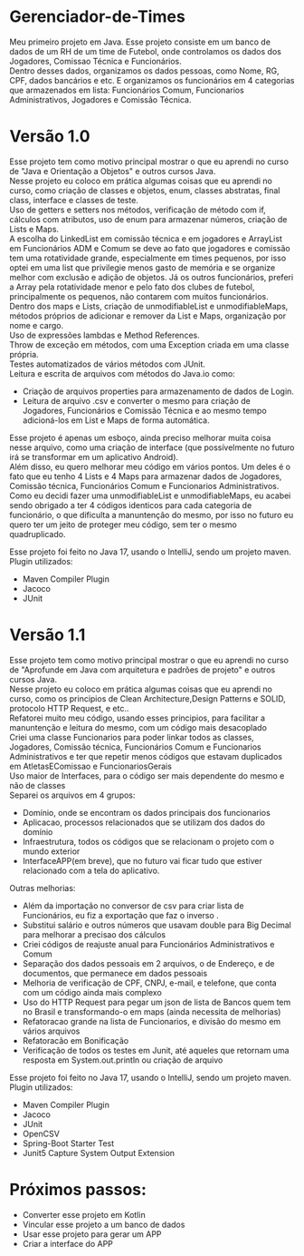 # Gerenciador-de-Times
Meu primeiro projeto em Java. Esse projeto consiste em um banco de dados de um RH de um time de Futebol, onde controlamos os dados dos Jogadores, Comissao Técnica e Funcionários.<br />
Dentro desses dados, organizamos os dados pessoas, como Nome, RG, CPF, dados bancários e etc. E organizamos os funcionários em 4 categorias que armazenados em lista: Funcionários Comum, Funcionarios Administrativos, Jogadores e Comissão Técnica.

# Versão 1.0

Esse projeto tem como motivo principal mostrar o que eu aprendi no curso de "Java e Orientação a Objetos" e outros cursos Java.<br />
Nesse projeto eu coloco em prática algumas coisas que eu aprendi no curso, como criação de classes e objetos, enum, classes abstratas, final class, interface e classes de teste.<br />
Uso de getters e setters nos métodos, verificação de método com if, cálculos com atributos, uso de enum para armazenar números, criação de Lists e Maps.<br />
A escolha do LinkedList em comissão técnica e em jogadores e ArrayList em Funcionários ADM e Comum se deve ao fato que jogadores e comissão tem uma rotatividade grande, especialmente em times pequenos, por isso optei em uma list que privilegie menos gasto de memória e se organize melhor com exclusão e adição de objetos. Já os outros funcionários, preferi a Array pela rotatividade menor e pelo fato dos clubes de futebol, principalmente os pequenos, não contarem com muitos funcionários. <br /> 
Dentro dos maps e Lists, criação de unmodifiableList e unmodifiableMaps, métodos próprios de adicionar e remover da List e Maps, organização por nome e cargo.<br />
Uso de expressões lambdas e Method References.<br />
Throw de exceção em métodos, com uma Exception criada em uma classe própria.<br />
Testes automatizados de vários métodos com JUnit.<br />
Leitura e escrita de arquivos com métodos do Java.io como: 
- Criação de arquivos properties para armazenamento de dados de Login.<br />
- Leitura de arquivo .csv e converter o mesmo para criação de Jogadores, Funcionários e Comissão Técnica e ao mesmo tempo adicioná-los em List e Maps de forma automática.

Esse projeto é apenas um esboço, ainda preciso melhorar muita coisa nesse arquivo, como uma criação de interface (que possívelmente no futuro irá se transformar em um aplicativo Android).<br />
Além disso, eu quero melhorar meu código em vários pontos. Um deles é o fato que eu tenho 4 Lists e 4 Maps para armazenar dados de Jogadores, Comissão técnica, Funcionários Comum e Funcionarios Administrativos.<br />
Como eu decidi fazer uma unmodifiableList e unmodifiableMaps, eu acabei sendo obrigado a ter 4 códigos identicos para cada categoria de funcionário, o que dificulta a manuntenção do mesmo, por isso no futuro eu quero ter um jeito de proteger meu código, sem ter o mesmo quadruplicado.

Esse projeto foi feito no Java 17, usando o IntelliJ, sendo um projeto maven.<br />
Plugin utilizados:<br />
- Maven Compiler Plugin <br />
- Jacoco <br />
- JUnit<br />

# Versão 1.1

Esse projeto tem como motivo principal mostrar o que eu aprendi no curso de "Aprofunde em Java com arquitetura e padrões de projeto" e outros cursos Java.<br />
Nesse projeto eu coloco em prática algumas coisas que eu aprendi no curso, como os principios de Clean Architecture,Design Patterns e SOLID, protocolo HTTP Request, e etc..<br />
Refatorei muito meu código, usando esses principios, para facilitar a manuntenção e leitura do mesmo, com um código mais desacoplado<br />
Criei uma classe Funcionarios para poder linkar todos as classes, Jogadores, Comissão técnica, Funcionários Comum e Funcionarios Administrativos e ter que repetir menos códigos que estavam duplicados em AtletasEComissao e FuncionariosGerais<br />
Uso maior de Interfaces, para o código ser mais dependente do mesmo e não de classes<br />
Separei os arquivos em 4 grupos: 
- Domínio, onde se encontram os dados principais dos funcionarios 
- Aplicacao, processos relacionados que se utilizam dos dados do domínio 
- Infraestrutura, todos os códigos que se relacionam o projeto com o mundo exterior
- InterfaceAPP(em breve), que no futuro vai ficar tudo que estiver relacionado com a tela do aplicativo.

Outras melhorias:
- Além da importação no conversor de csv para criar lista de Funcionários, eu fiz a exportação que faz o inverso .
- Substitui salário e outros números que usavam double para Big Decimal para melhorar a precisao dos cálculos
- Criei códigos de reajuste anual para Funcionários Administrativos e Comum
- Separação dos dados pessoais em 2 arquivos, o de Endereço, e de documentos, que permanece em dados pessoais
- Melhoria de verificação de CPF, CNPJ, e-mail, e telefone, que conta com um código ainda mais complexo
- Uso do HTTP Request para pegar um json de lista de Bancos quem tem no Brasil e transformando-o em maps (ainda necessita de melhorias)
- Refatoracao grande na lista de Funcionarios, e divisão do mesmo em vários arquivos
- Refatoracão em Bonificação
- Verificação de todos os testes em Junit, até aqueles que retornam uma resposta em System.out.println ou criação de arquivo

Esse projeto foi feito no Java 17, usando o IntelliJ, sendo um projeto maven.<br />
Plugin utilizados:<br />
- Maven Compiler Plugin
- Jacoco 
- JUnit
- OpenCSV
- Spring-Boot Starter Test
- Junit5 Capture System Output Extension

# Próximos passos:
- Converter esse projeto em Kotlin
- Vincular esse projeto a um banco de dados
- Usar esse projeto para gerar um APP
- Criar a interface do APP
